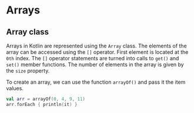 # Arrays

## Array class

Arrays in Kotlin are represented using the `Array` class. The elements of the array can be accessed using the `[]` operator.
First element is located at the `0th` index. The `[]` operator statements are turned into calls to `get()` and `set()` member functions.
The number of elements in the array is given by the `size` property.

To create an array, we can use the function `arrayOf()` and pass it the item values.

```kotlin
val arr = arrayOf(0, 4, 9, 11)
arr.forEach { println(it) }
```
